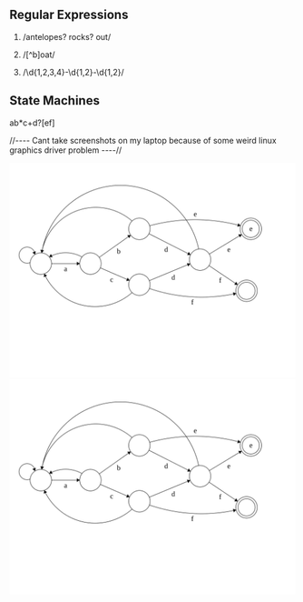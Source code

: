 ## Regular Expressions

1. /antelopes? rocks? out/

2. /[^b]oat/

3. /\d{1,2,3,4}-\d{1,2}-\d{1,2}/

## State Machines

ab*c+d?[ef]


//---- Cant take screenshots on my laptop because of some weird linux graphics driver problem ----//

![Alt text](./regex.svg)
<img src="./regex.svg">